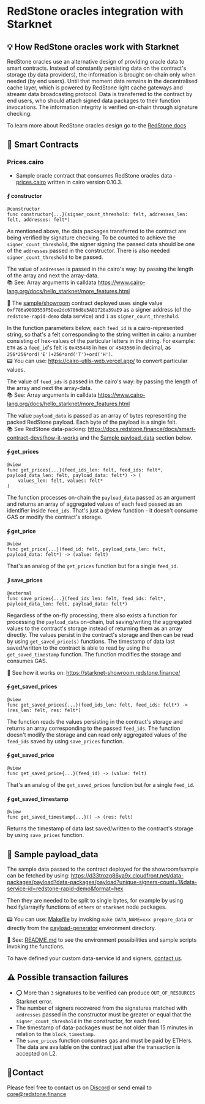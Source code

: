 
# RedStone oracles integration with Starknet

## 💡 How RedStone oracles work with Starknet

RedStone oracles use an alternative design of providing oracle data to smart contracts. Instead of constantly persisting data on the contract's storage (by data providers), the information is brought on-chain only when needed (by end users). Until that moment data remains in the decentralised cache layer, which is powered by RedStone light cache gateways and streamr data broadcasting protocol. Data is transferred to the contract by end users, who should attach signed data packages to their function invocations. The information integrity is verified on-chain through signature checking.

To learn more about RedStone oracles design go to the [RedStone docs](https://docs.redstone.finance/docs/introduction)

## 📄 Smart Contracts

### Prices.cairo
- Sample oracle contract that consumes RedStone oracles data - [prices.cairo](prices.cairo) written in cairo version 0.10.3.

#### ⨐ constructor
```
@constructor
func constructor{...}(signer_count_threshold: felt, addresses_len: felt, addresses: felt*)
```

As mentioned above, the data packages transferred to the contract are being verified by signature checking. 
To be counted to achieve the ```signer_count_threshold```, the signer signing the passed data 
should be one of the ```addresses``` passed in the constructor. 
There is also needed ```signer_count_threshold``` to be passed.

The value of ```addresses``` is passed in the cairo's way: by passing the length of the array and next the array-data. 
<br />
📚 See: Array arguments in calldata https://www.cairo-lang.org/docs/hello_starknet/more_features.html

📖 The [sample/showroom](https://testnet.starkscan.co/contract/0x03a4732136f974a250bf7d95683af13b05a4d605d3f3390469f6178448a73ae1) 
contract deployed uses single value ```0xf786a909D559F5Dee2dc6706d8e5A81728a39aE9``` 
as a signer address (of the ```redstone-rapid-demo``` data service) and ```1``` as ```signer_count_threshold```.

In the function parameters below, each ```feed_id``` is a cairo-represented string, so that's a felt corresponding to the string written in cairo:
a number consisting of hex-values of the particular letters in the string. For example:
```ETH``` as a ```feed_id```'s felt is ```0x455448``` in hex or ```4543560``` in decimal, as ```256*256*ord('E')+256*ord('T')+ord('H')```.
<br />
📟 You can use: https://cairo-utils-web.vercel.app/ to convert particular values. <br />

The value of ```feed_ids``` is passed in the cairo's way: by passing the length of the array and next the array-data.
<br />
📚 See: Array arguments in calldata https://www.cairo-lang.org/docs/hello_starknet/more_features.html
<br />

The value ```payload_data``` is passed as an array of bytes representing the packed RedStone payload. Each byte of the payload is a single felt.
<br />
📚 See RedStone data-packing: https://docs.redstone.finance/docs/smart-contract-devs/how-it-works
and the [Sample payload_data](#-sample-payloaddata) section below.

#### ⨗ get_prices
```
@view 
func get_prices{...}(feed_ids_len: felt, feed_ids: felt*, payload_data_len: felt, payload_data: felt*) -> (
    values_len: felt, values: felt*
)
```

The function processes on-chain the ```payload_data``` passed as an argument 
and returns an array of aggregated values of each feed passed as an identifier inside ```feed_ids```.
That's just a @view function - it doesn't consume GAS or modify the contract's storage.

#### ⨗ get_price

```
@view
func get_price{...}(feed_id: felt, payload_data_len: felt, payload_data: felt*) -> (value: felt) 
```

That's an analog of the ```get_prices``` function but for a single ```feed_id```.

#### ⨒ save_prices

```
@external
func save_prices{...}(feed_ids_len: felt, feed_ids: felt*, payload_data_len: felt, payload_data: felt*)
```

Regardless of the on-fly processing, there also exists a function for processing the ```payload_data``` on-chain, but saving/writing 
the aggregated values to the contract's storage instead of returning them as an array directly. The values persist in the contract's storage
and then can be read by using ```get_saved_price(s)``` functions. 
The timestamp of data last saved/written to the contract is able to read by using the ```get_saved_timestamp``` function.
The function modifies the storage and consumes GAS.

📖 See how it works on: https://starknet-showroom.redstone.finance/

#### ⨗ get_saved_prices

```
@view
func get_saved_prices{...}(feed_ids_len: felt, feed_ids: felt*) -> (res_len: felt, res: felt*)
```

The function reads the values persisting in the contract's storage and returns an array corresponding to the passed ```feed_ids```.
The function doesn't modify the storage and can read only aggregated values of the ```feed_ids``` saved by using ```save_prices``` function.


#### ⨗ get_saved_price

```
@view
func get_saved_price{...}(feed_id) -> (value: felt)
```

That's an analog of the ```get_saved_prices``` function but for a single ```feed_id```.

#### ∮ get_saved_timestamp

```
@view
func get_saved_timestamp{...}() -> (res: felt)
```

Returns the timestamp of data last saved/written to the contract's storage by using ```save_prices``` function.

## 📖 Sample payload_data

The sample data passed to the contract deployed for the showroom/sample can be fetched by using:
https://d33trozg86ya9x.cloudfront.net/data-packages/payload?data-packages/payload?unique-signers-count=1&data-service-id=redstone-rapid-demo&format=hex

Then they are needed to be split to single bytes, for example by using hexlify/arrayify functions of ```ethers``` or ```starknet``` node packages.

📟 You can use: [Makefile](../../../../protocol/scripts/payload-generator/Makefile)  by invoking ```make DATA_NAME=xxx prepare_data``` or
directly from the  [payload-generator](../../../../protocol/scripts/payload-generator/) environment directory. 

📖 See: [README.md](../../README.md) to see the environment possibilities and sample scripts invoking the functions.

[//]: # (You can fetch also the utf-encoded raw-bytes format of the payload by using: https://d33trozg86ya9x.cloudfront.net/data-packages/payload?data-packages/payload?unique-signers-count=1&data-service-id=redstone-rapid-demo&format=raw)

To have defined your custom data-service id and signers, [contact us](#contact).

## ⚠ Possible transaction failures

* ⭕ More than ```3``` signatures to be verified can produce ```OUT_OF_RESOURCES``` Starknet error.
* The number of signers recovered from the signatures matched with ```addresses``` passed in the constructor 
must be greater or equal that the ```signer_count_threshold``` in the constructor, for each feed.
* The timestamp of data-packages must be not older than 15 minutes in relation to the ```block_timestamp```.
* The ```save_prices``` function consumes gas and must be paid by ETHers. The data are available on the contract just after the transaction is accepted on L2.

## 🙋‍Contact

Please feel free to contact us on [Discord](https://redstone.finance/discord) or send email to core@redstone.finance
